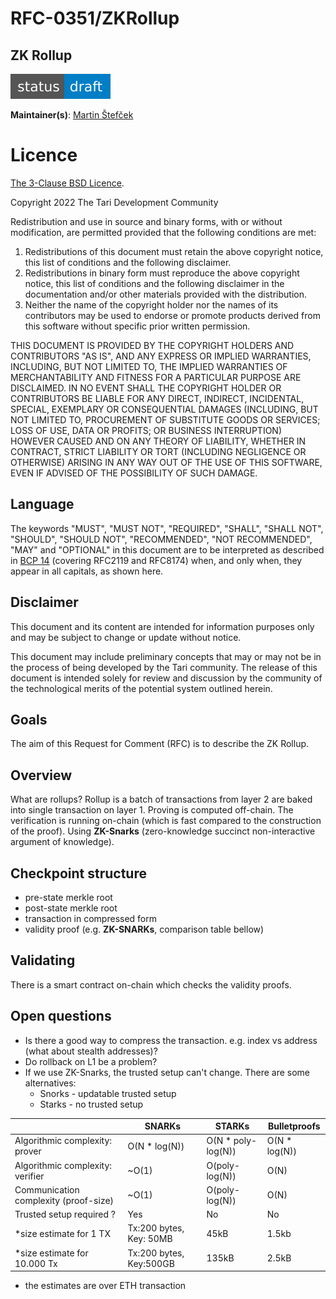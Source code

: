 # RFC-0351/ZKRollup

## ZK Rollup

![status: draft](theme/images/status-draft.svg)

**Maintainer(s)**: [Martin Štefček](https://github.com/Cifko)

# Licence

[The 3-Clause BSD Licence](https://opensource.org/licenses/BSD-3-Clause).

Copyright 2022 The Tari Development Community

Redistribution and use in source and binary forms, with or without modification, are permitted provided that the
following conditions are met:

1. Redistributions of this document must retain the above copyright notice, this list of conditions and the following
   disclaimer.
2. Redistributions in binary form must reproduce the above copyright notice, this list of conditions and the following
   disclaimer in the documentation and/or other materials provided with the distribution.
3. Neither the name of the copyright holder nor the names of its contributors may be used to endorse or promote products
   derived from this software without specific prior written permission.

THIS DOCUMENT IS PROVIDED BY THE COPYRIGHT HOLDERS AND CONTRIBUTORS "AS IS", AND ANY EXPRESS OR IMPLIED WARRANTIES,
INCLUDING, BUT NOT LIMITED TO, THE IMPLIED WARRANTIES OF MERCHANTABILITY AND FITNESS FOR A PARTICULAR PURPOSE ARE
DISCLAIMED. IN NO EVENT SHALL THE COPYRIGHT HOLDER OR CONTRIBUTORS BE LIABLE FOR ANY DIRECT, INDIRECT, INCIDENTAL,
SPECIAL, EXEMPLARY OR CONSEQUENTIAL DAMAGES (INCLUDING, BUT NOT LIMITED TO, PROCUREMENT OF SUBSTITUTE GOODS OR
SERVICES; LOSS OF USE, DATA OR PROFITS; OR BUSINESS INTERRUPTION) HOWEVER CAUSED AND ON ANY THEORY OF LIABILITY,
WHETHER IN CONTRACT, STRICT LIABILITY OR TORT (INCLUDING NEGLIGENCE OR OTHERWISE) ARISING IN ANY WAY OUT OF THE USE OF
THIS SOFTWARE, EVEN IF ADVISED OF THE POSSIBILITY OF SUCH DAMAGE.

## Language

The keywords "MUST", "MUST NOT", "REQUIRED", "SHALL", "SHALL NOT", "SHOULD", "SHOULD NOT", "RECOMMENDED",
"NOT RECOMMENDED", "MAY" and "OPTIONAL" in this document are to be interpreted as described in
[BCP 14](https://tools.ietf.org/html/bcp14) (covering RFC2119 and RFC8174) when, and only when, they appear in all capitals, as
shown here.

## Disclaimer

This document and its content are intended for information purposes only and may be subject to change or update
without notice.

This document may include preliminary concepts that may or may not be in the process of being developed by the Tari
community. The release of this document is intended solely for review and discussion by the community of the
technological merits of the potential system outlined herein.

## Goals

The aim of this Request for Comment (RFC) is to describe the ZK Rollup.

## Overview

What are rollups? Rollup is a batch of transactions from layer 2 are baked into single transaction on layer 1. Proving is computed off-chain. The verification is running on-chain (which is fast compared to the construction of the proof). Using **ZK-Snarks** (zero-knowledge succinct non-interactive argument of knowledge).

## Checkpoint structure

- pre-state merkle root
- post-state merkle root
- transaction in compressed form
- validity proof (e.g. **ZK-SNARKs**, comparison table bellow)

## Validating

There is a smart contract on-chain which checks the validity proofs.

## Open questions

- Is there a good way to compress the transaction. e.g. index vs address (what about stealth addresses)?
- Do rollback on L1 be a problem?
- If we use ZK-Snarks, the trusted setup can't change. There are some alternatives:
  - Snorks - updatable trusted setup
  - Starks - no trusted setup

|                                       | SNARKs                  | STARKs              | Bulletproofs   |
| ------------------------------------- | ----------------------- | ------------------- | -------------- |
| Algorithmic complexity: prover        | O(N \* log(N))          | O(N \* poly-log(N)) | O(N \* log(N)) |
| Algorithmic complexity: verifier      | ~O(1)                   | O(poly-log(N))      | O(N)           |
| Communication complexity (proof-size) | ~O(1)                   | O(poly-log(N))      | O(N)           |
| Trusted setup required ?              | Yes                     | No                  | No             |
| \*size estimate for 1 TX              | Tx:200 bytes, Key: 50MB | 45kB                | 1.5kb          |
| \*size estimate for 10.000 Tx         | Tx:200 bytes, Key:500GB | 135kB               | 2.5kB          |

- the estimates are over ETH transaction
